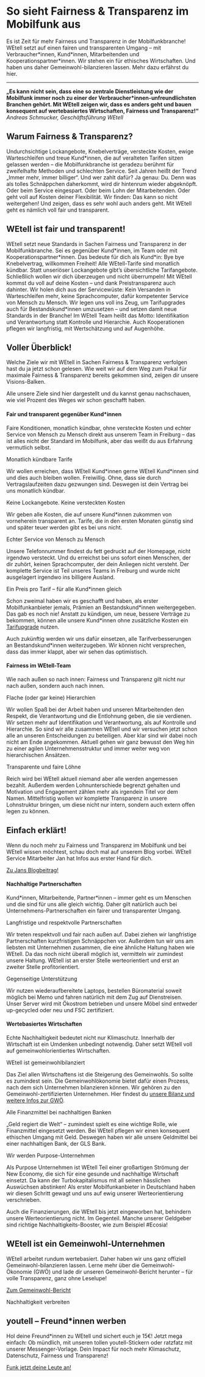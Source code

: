 So sieht Fairness & Transparenz im Mobilfunk aus
==========

Es ist Zeit für mehr Fairness und Transparenz in der Mobilfunkbranche! WEtell setzt auf einen fairen und transparenten Umgang – mit Verbraucher\*innen, Kund\*innen, Mitarbeitenden und Kooperationspartner\*innen. Wir stehen ein für ethisches Wirtschaften. Und haben uns daher Gemeinwohl-bilanzieren lassen. Mehr dazu erfährst du hier.

----------

**„Es kann nicht sein, dass eine so zentrale Dienstleistung wie der Mobilfunk immer noch zu einer der Verbraucher\*innen-unfreundlichsten Branchen gehört. Mit WEtell zeigen wir, dass es anders geht und bauen konsequent auf wertebasiertes Wirtschaften, Fairness und Transparenz!“**
*Andreas Schmucker, Geschäftsführung WEtell*

Warum Fairness & Transparenz?
----------

Undurchsichtige Lockangebote, Knebelverträge, versteckte Kosten, ewige Warteschleifen und treue Kund\*innen, die auf veralteten Tarifen sitzen gelassen werden – die Mobilfunkbranche ist geradezu berühmt für zweifelhafte Methoden und schlechten Service. Seit Jahren heißt der Trend „Immer mehr, immer billiger“. Und wer zahlt dafür? Ja genau: Du. Denn was als tolles Schnäppchen daherkommt, wird dir hintenrum wieder abgeknöpft. Oder beim Service eingespart. Oder beim Lohn der Mitarbeitenden. Oder geht voll auf Kosten deiner Flexibilität. Wir finden: Das kann so nicht weitergehen! Und zeigen, dass es sehr wohl auch anders geht. Mit WEtell geht es nämlich voll fair und transparent.

WEtell ist fair und transparent!
----------

WEtell setzt neue Standards in Sachen Fairness und Transparenz in der Mobilfunkbranche. Sei es gegenüber Kund\*innen, im Team oder mit Kooperationspartner\*innen.
Das bedeute für dich als Kund\*in: Bye bye Knebelvertrag, willkommen Freiheit! Alle WEtell-Tarife sind monatlich kündbar. Statt unseriöser Lockangebote gibt’s übersichtliche Tarifangebote. Schließlich wollen wir dich überzeugen und nicht überrumpeln! Mit WEtell kommst du voll auf deine Kosten – und dank Preistransparenz auch dahinter. Wir holen dich aus der Servicewüste: Kein Versanden in Warteschleifen mehr, keine Sprachcomputer, dafür kompetenter Service von Mensch zu Mensch. Wir legen uns voll ins Zeug, um Tarifupgrades auch für Bestandskund\*innen umzusetzen – und setzen damit neue Standards in der Branche!
Im WEtell Team heißt das Motto: Identifikation und Verantwortung statt Kontrolle und Hierarchie. Auch Kooperationen pflegen wir langfristig, mit Wertschätzung und auf Augenhöhe.

Voller Überblick!
----------

Welche Ziele wir mit WEtell in Sachen Fairness & Transparenz verfolgen hast du ja jetzt schon gelesen. Wie weit wir auf dem Weg zum Pokal für maximale Fairness & Transparenz bereits gekommen sind, zeigen dir unsere Visions-Balken.

Alle unsere Ziele sind hier dargestellt und du kannst genau nachschauen, wie viel Prozent des Weges wir schon geschafft haben.

#### Fair und transparent gegenüber Kund\*innen ####

Faire Konditionen, monatlich kündbar, ohne versteckte Kosten und echter Service von Mensch zu Mensch direkt aus unserem Team in Freiburg – das ist alles nicht der Standard im Mobilfunk, aber das weißt du aus Erfahrung vermutlich selbst.

Monatlich kündbare Tarife

Wir wollen erreichen, dass WEtell Kund\*innen gerne WEtell Kund\*innen sind und dies auch bleiben wollen. Freiwillig. Ohne, dass sie durch Vertragslaufzeiten dazu gezwungen sind. Deswegen ist dein Vertrag bei uns monatlich kündbar.

Keine Lockangebote. Keine versteckten Kosten

Wir geben alle Kosten, die auf unsere Kund\*innen zukommen von vorneherein transparent an. Tarife, die in den ersten Monaten günstig sind und später teuer werden gibt es bei uns nicht.

Echter Service von Mensch zu Mensch

Unsere Telefonnummer findest du fett gedruckt auf der Homepage, nicht irgendwo versteckt. Und du erreichst bei uns sofort einen Menschen, der dir zuhört, keinen Sprachcomputer, der dein Anliegen nicht versteht. Der komplette Service ist Teil unseres Teams in Freiburg und wurde nicht ausgelagert irgendwo ins billigere Ausland.

Ein Preis pro Tarif – für alle Kund\*innen gleich

Schon zweimal haben wir es geschafft und haben, als erster Mobilfunkanbieter jemals, Prämien an Bestandskund\*innen weitergegeben. Das gab es noch nie! Anstatt zu kündigen, um neue, bessere Verträge zu bekommen, können alle unsere Kund\*innen ohne zusätzliche Kosten ein [Tarifupgrade](https://www.wetell.de/ueber-uns/news/neue-tarife/) nutzen.

Auch zukünftig werden wir uns dafür einsetzen, alle Tarifverbesserungen an Bestandskund\*innen weiterzugeben. Wir können nicht versprechen, dass das immer klappt, aber wir sehen das optimistisch.

#### Fairness im WEtell-Team ####

Wie nach außen so nach innen: Fairness und Transparenz gilt nicht nur nach außen, sondern auch nach innen.

Flache (oder gar keine) Hierarchien

Wir wollen Spaß bei der Arbeit haben und unseren Mitarbeitenden den Respekt, die Verantwortung und die Entlohnung geben, die sie verdienen. Wir setzen mehr auf Identifikation und Verantwortung, als auf Kontrolle und Hierarchie. So sind wir alle zusammen WEtell und wir versuchen jetzt schon alle an unseren Entscheidungen zu beteiligen.
Aber klar sind wir dabei noch nicht am Ende angekommen. Aktuell gehen wir ganz bewusst den Weg hin zu einer agilen Unternehmensstruktur und immer weiter weg von hierarchischen Ansätzen.

Transparente und faire Löhne

Reich wird bei WEtell aktuell niemand aber alle werden angemessen bezahlt. Außerdem werden Lohnunterschiede begrenzt gehalten und Motivation und Engagement zählen mehr als irgendein Titel vor dem Namen.
Mittelfristig wollen wir komplette Transparenz in unsere Lohnstruktur bringen, um diese nicht nur intern, sondern auch extern offen legen zu können.

Einfach erklärt!
----------

Wenn du noch mehr zu Fairness und Transparenz im Mobilfunk und bei WEtell wissen möchtest, schau doch mal auf unserem Blog vorbei. WEtell Service Mitarbeiter Jan hat Infos aus erster Hand für dich.

[Zu Jans Blogbeitrag!](https://www.wetell.de/ueber-uns/news/mehr-fair-play-im-mobilfunk/)

#### Nachhaltige Partnerschaften ####

Kund\*innen, Mitarbeitende, Partner\*innen – immer geht es um Menschen und die sind für uns alle gleich wichtig. Daher gilt natürlich auch bei Unternehmens-Partnerschaften ein fairer und transparenter Umgang.

Langfristige und respektvolle Partnerschaften

Wir treten respektvoll und fair nach außen auf. Dabei ziehen wir langfristige Partnerschaften kurzfristigen Schnäppchen vor. Außerdem tun wir uns am liebsten mit Unternehmen zusammen, die eine ähnliche Haltung haben wie WEtell. Da das noch nicht überall möglich ist, vermitteln wir zumindest unsere Haltung. WEtell ist an erster Stelle werteorientiert und erst an zweiter Stelle profitorientiert.

Gegenseitige Unterstützung

Wir nutzen wiederaufbereitete Laptops, bestellen Büromaterial soweit möglich bei Memo und fahren natürlich mit dem Zug auf Dienstreisen. Unser Server wird mit Ökostrom betrieben und unsere Möbel sind entweder up-gecycled oder neu und FSC zertifiziert.

#### Wertebasiertes Wirtschaften ####

Echte Nachhaltigkeit bedeutet nicht nur Klimaschutz. Innerhalb der Wirtschaft ist ein Umdenken unbedingt notwendig. Daher setzt WEtell voll auf gemeinwohlorientiertes Wirtschaften.

WEtell ist gemeinwohlbilanziert

Das Ziel allen Wirtschaftens ist die Steigerung des Gemeinwohls. So sollte es zumindest sein. Die Gemeinwohlökonomie bietet dafür einen Prozess, nach dem sich Unternehmen bilanzieren können. Wir gehören zu den Gemeinwohl-zertifizierten Unternehmen. Hier findest du [unsere Bilanz und weitere Infos zur GWÖ](https://www.wetell.de/gemeinwohl-mobilfunk-bilanz/).

Alle Finanzmittel bei nachhaltigen Banken

„Geld regiert die Welt“ – zumindest spielt es eine wichtige Rolle, wie Finanzmittel eingesetzt werden. Bei WEtell pflegen wir einen konsequent ethischen Umgang mit Geld. Deswegen haben wir alle unsere Geldmittel bei einer nachhaltigen Bank, der GLS Bank.

Wir werden Purpose-Unternehmen

Als Purpose Unternehmen ist WEtell Teil einer großartigen Strömung der New Economy, die sich für eine gesunde und nachhaltige Wirtschaft einsetzt. Da kann der Turbokapitalismus mit all seinen hässlichen Auswüchsen abstinken! Als erster Mobilfunkanbieter in Deutschland haben wir diesen Schritt gewagt und uns auf ewig unserer Werteorientierung verschrieben.

Auch die Finanzierungen, die WEtell bis jetzt eingeworben hat, behindern unsere Werteorientierung nicht. Im Gegenteil. Manche unserer Geldgeber sind richtige Nachhaltigkeits-Booster, wie zum Beispiel #Ecosia!

WEtell ist ein
Gemeinwohl-Unternehmen
----------

WEtell arbeitet rundum wertebasiert. Daher haben wir uns ganz offiziell Gemeinwohl-bilanzieren lassen. Lerne mehr über die Gemeinwohl-Ökonomie (GWÖ) und lade dir unseren Gemeinwohl-Bericht herunter – für volle Transparenz, ganz ohne Leselupe!

[Zum Gemeinwohl-Bericht](https://www.wetell.de/gemeinwohl-mobilfunk-bilanz/)

Nachhaltigkeit verbreiten

youtell – Freund\*innen werben
----------

Hol deine Freund\*innen zu WEtell und sichert euch je 15€!
Jetzt mega einfach: Ob mündlich, mit unseren tollen youtell-Stickern oder ratzfatz mit unserer Messenger-Vorlage.
Dein Impact für noch mehr Klimaschutz, Datenschutz, Fairness und Transparenz!

[Funk jetzt deine Leute an!](https://wetell.de/youtell/)
